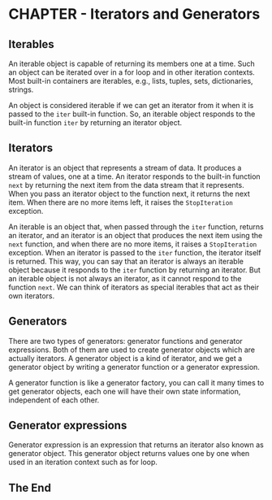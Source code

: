 # CHAPTER - Iterators and Generators

## Iterables

An iterable object is capable of returning its members one at a time. Such an object can be iterated over in a for loop and in other iteration contexts. Most built-in containers are iterables, e.g., lists, tuples, sets, dictionaries, strings.

An object is considered iterable if we can get an iterator from it when it is passed to the `iter` built-in function. So, an iterable object responds to the built-in function `iter` by returning an iterator object.

## Iterators

An iterator is an object that represents a stream of data. It produces a stream of values, one at a time. An iterator responds to the built-in function `next` by returning the next item from the data stream that it represents. When you pass an iterator object to the function next, it returns the next item. When there are no more items left, it raises the `StopIteration` exception.

An iterable is an object that, when passed through the `iter` function, returns an iterator, and an iterator is an object that produces the next item using the `next` function, and when there are no more items, it raises a `StopIteration` exception. When an iterator is passed to the `iter` function, the iterator itself is returned. This way, you can say that an iterator is always an iterable object because it responds to the `iter` function by returning an iterator. But an iterable object is not always an iterator, as it cannot respond to the function `next`. We can think of iterators as special iterables that act as their own iterators.

## Generators

There are two types of generators: generator functions and generator expressions. Both of them are used to create generator objects which are actually iterators. A generator object is a kind of iterator, and we get a generator object by writing a generator function or a generator expression.

A generator function is like a generator factory, you can call it many times to get generator objects, each one will have their own state information, independent of each other.

## Generator expressions

Generator expression is an expression that returns an iterator also known as generator object. This generator object returns values one by one when used in an iteration context such as for loop.

## The End
